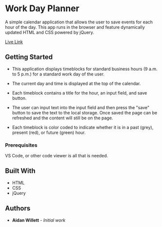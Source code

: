 # Work Day Planner

A simple calendar application that allows the user to save events for each hour of the day. This app runs in the browser and feature dynamically updated HTML and CSS powered by jQuery.

[Live Link](https://zaphodbettlebrox.github.io/Day-Planner/)

## Getting Started

* This application displays timeblocks for standard business hours (9 a.m. to 5 p.m.) for a standard work day of the user.

* The current day and time is displayed at the top of the calendar.

* Each timeblock contains a title for the hour, an input field, and save button.

* The user can input text into the input field and then press the "save" button to save the text to the local storage. Once saved the page can be refreshed and the content will still be on the page.

* Each timeblock is color coded to indicate whether it is in a past (grey), present (red), or future (green) hour.


### Prerequisites

VS Code, or other code viewer is all that is needed.

## Built With

* HTML
* CSS
* jQuery

## Authors

* **Aidan Willett** - *Initial work*